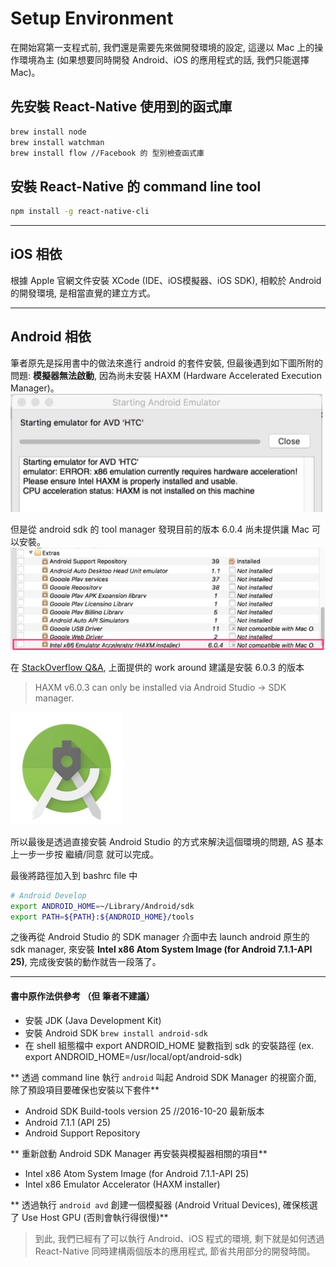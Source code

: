 # Setup Environment
在開始寫第一支程式前, 我們還是需要先來做開發環境的設定, 這邊以 Mac 上的操作環境為主 (如果想要同時開發 Android、iOS 的應用程式的話, 我們只能選擇 Mac)。

## 先安裝 React-Native 使用到的函式庫
``` bash
brew install node
brew install watchman
brew install flow //Facebook 的 型別檢查函式庫
```

## 安裝 React-Native 的 command line tool
``` bash
npm install -g react-native-cli
```

***
## iOS 相依
根據 Apple 官網文件安裝 XCode (IDE、iOS模擬器、iOS SDK), 相較於 Android 的開發環境, 是相當直覺的建立方式。

***
## Android 相依
筆者原先是採用書中的做法來進行 android 的套件安裝, 但最後遇到如下圖所附的問題: **模擬器無法啟動**, 因為尚未安裝 HAXM (Hardware Accelerated Execution Manager)。
![](StartEmulatorFail.jpg)

但是從 android sdk 的 tool manager 發現目前的版本 6.0.4 尚未提供讓 Mac 可以安裝。
![](InstallFail.jpg)

在 [StackOverflow Q&A](http://stackoverflow.com/questions/39739984/intel-haxm-6-0-4-not-compatible-with-macos), 上面提供的 work around 建議是安裝 6.0.3 的版本

> HAXM v6.0.3 can only be installed via Android Studio -> SDK manager.

![](AndroidStudio.jpg)

所以最後是透過直接安裝 Android Studio 的方式來解決這個環境的問題, AS 基本上一步一步按 繼續/同意 就可以完成。

最後將路徑加入到 bashrc file 中
```bash
# Android Develop
export ANDROID_HOME=~/Library/Android/sdk
export PATH=${PATH}:${ANDROID_HOME}/tools
```

之後再從 Android Studio 的 SDK manager 介面中去 launch android 原生的 sdk manager, 來安裝
**Intel x86 Atom System Image (for Android 7.1.1-API 25)**, 完成後安裝的動作就告一段落了。



***
#### 書中原作法供參考 （但 筆者不建議）
* 安裝 JDK (Java Development Kit)
* 安裝 Android SDK `brew install android-sdk`
* 在 shell 組態檔中 export ANDROID_HOME 變數指到 sdk 的安裝路徑 (ex. export ANDROID_HOME=/usr/local/opt/android-sdk)

** 透過 command line 執行 `android` 叫起 Android SDK Manager 的視窗介面, 除了預設項目要確保也安裝以下套件**

* Android SDK Build-tools version 25 //2016-10-20 最新版本
* Android 7.1.1 (API 25)
* Android Support Repository

** 重新啟動 Android SDK Manager 再安裝與模擬器相關的項目**

* Intel x86 Atom System Image (for Android 7.1.1-API 25)
* Intel x86 Emulator Accelerator (HAXM installer)

** 透過執行 `android avd` 創建一個模擬器 (Android Vritual Devices), 確保核選了 Use Host GPU (否則會執行得很慢)**

> 到此, 我們已經有了可以執行 Android、iOS 程式的環境, 剩下就是如何透過 React-Native 同時建構兩個版本的應用程式, 節省共用部分的開發時間。